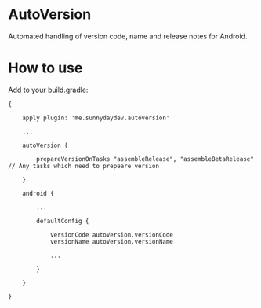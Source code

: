 # AutoVersion
Automated handling of version code, name and release notes for Android.

# How to use

Add to your build.gradle:

```
{

    apply plugin: 'me.sunnydaydev.autoversion'
    
    ...
    
    autoVersion {
        
        prepareVersionOnTasks "assembleRelease", "assembleBetaRelease" // Any tasks which need to prepeare version
        
    }

    android {

        ...

        defaultConfig {

            versionCode autoVersion.versionCode
            versionName autoVersion.versionName

            ...

        }

    }
    
}
```

